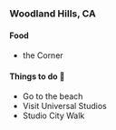 ### Woodland Hills, CA

#### Food 
  - the Corner

#### Things to do :eyes:
  - Go to the beach
  - Visit Universal Studios
  - Studio City Walk
